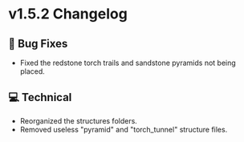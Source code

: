 # **v1.5.2 Changelog**

## **🐛 Bug Fixes**
- Fixed the redstone torch trails and sandstone pyramids not being placed.

## **💻 Technical**
- Reorganized the structures folders.
- Removed useless "pyramid" and "torch_tunnel" structure files.